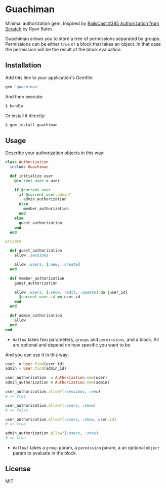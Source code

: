 Guachiman
=========

Minimal authorization gem. Inspired by [RailsCast #385 Authorization from Scratch][1] by Ryan Bates.

Guachiman allows you to store a tree of permissions separated by groups. Permissions can be either `true` or a block
that takes an object. In that case the permission will be the result of the block evaluation.

[1]: http://railscasts.com/episodes/385-authorization-from-scratch-part-1

Installation
------------

Add this line to your application's Gemfile:

```ruby
gem 'guachiman'
```

And then execute:

```bash
$ bundle
```

Or install it directly:

```bash
$ gem install guachiman
```

Usage
-----

Describe your authorization objects in this way:

```ruby
class Authorization
  include Guachiman

  def initialize user
    @current_user = user

    if @current_user
      if @current_user.admin?
        admin_authorization
      else
        member_authorization
      end
    else
      guest_authorization
    end
  end

private

  def guest_authorization
    allow :sessions

    allow :users, [:new, :create]
  end

  def member_authorization
    guest_authorization

    allow :users, [:show, :edit, :update] do |user_id|
      @current_user.id == user_id
    end
  end

  def admin_authorization
    allow
  end
end
```

* `#allow` takes two parameters, `groups` and `permissions`, and a block. All are optional and depend on how
specific you want to be.

And you can use it in this way:

```ruby
user  = User.find(user_id)
admin = User.find(admin_id)

user_authorization  = Authorization.new(user)
admin_authorization = Authorization.new(admin)

user_authorization.allow?(:sessions, :new)
# => true

user_authorization.allow?(:users, :show)
# => false

user_authorization.allow?(:users, :show, user.id)
# => true

admin_authorization.allow?(:users, :show)
# => true
```

* `#allow?` takes a `group` param, a `permission` param, a an optional `object` param to evaluate in the block.

License
-------

MIT
